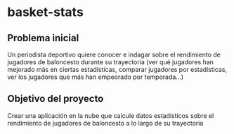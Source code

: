 # basket-stats

## Problema inicial
Un periodista deportivo quiere conocer e indagar sobre el rendimiento de jugadores de baloncesto durante su trayectoria (ver qué jugadores han mejorado más en ciertas estadísticas, comparar jugadores por estadísticas, ver los jugadores que más han empeorado por temporada...)

## Objetivo del proyecto
Crear una aplicación en la nube que calcule datos estadísticos sobre el rendimiento de jugadores de baloncesto a lo largo de su trayectoria